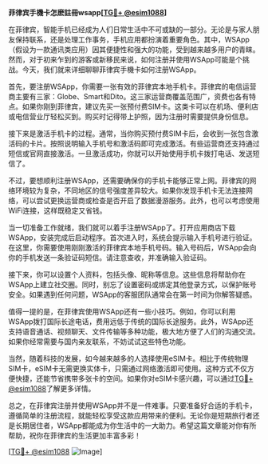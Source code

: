 **菲律宾手機卡怎麽註冊wsapp[[TG💪+ @esim1088](https://t.me/s/esim1088)]**

在菲律宾，智能手机已经成为人们日常生活中不可或缺的一部分。无论是与家人朋友保持联系，还是处理工作事务，手机应用都扮演着重要角色。其中，WSApp（假设为一款通讯类应用）因其便捷性和强大的功能，受到越来越多用户的青睐。然而，对于初来乍到的游客或新移民来说，如何注册并使用WSApp可能是个挑战。今天，我们就来详细聊聊菲律宾手機卡如何注册WSApp。

首先，要注册WSApp，你需要一张有效的菲律宾本地手机卡。菲律宾的电信运营商主要有三家：Globe、Smart和Dito。这三家运营商覆盖范围广，资费也各有特点。如果你刚到菲律宾，建议先买一张预付费SIM卡。这类卡可以在机场、便利店或电信营业厅轻松买到。购买时记得带上护照，因为注册时需要提供身份信息。

接下来是激活手机卡的过程。通常，当你购买预付费SIM卡后，会收到一张包含激活码的卡片。按照说明输入手机号和激活码即可完成激活。有些运营商还支持通过短信或官网直接激活。一旦激活成功，你就可以开始使用手机卡拨打电话、发送短信了。

不过，要想顺利注册WSApp，还需要确保你的手机卡能够正常上网。菲律宾的网络环境较为复杂，不同地区的信号强度差异较大。如果你发现手机卡无法连接网络，可以尝试更换运营商或检查是否开启了数据漫游服务。此外，也可以考虑使用WiFi连接，这样既稳定又省钱。

当一切准备工作就绪，我们就可以着手注册WSApp了。打开应用商店下载WSApp，安装完成后启动程序。首次进入时，系统会提示输入手机号进行验证。在这里，你需要使用刚刚激活的菲律宾本地手机号码。输入号码后，WSApp会向你的手机发送一条验证码短信。请注意查收，并准确输入验证码。

接下来，你可以设置个人资料，包括头像、昵称等信息。这些信息将帮助你在WSApp上建立社交圈。同时，别忘了设置密码或绑定其他登录方式，以保护账号安全。如果遇到任何问题，WSApp的客服团队通常会在第一时间为你解答疑惑。

值得一提的是，在菲律宾使用WSApp还有一些小技巧。例如，你可以利用WSApp拨打国际长途电话，费用远低于传统的国际长途服务。此外，WSApp还支持语音通话、视频聊天、文件传输等多种功能，极大地方便了人们的沟通交流。如果你经常需要与国内亲友联系，不妨试试这些特色功能。

当然，随着科技的发展，如今越来越多的人选择使用eSIM卡。相比于传统物理SIM卡，eSIM卡无需更换实体卡，只需通过网络激活即可使用。这种方式不仅方便快捷，还能节省携带多张卡的空间。如果你对eSIM卡感兴趣，可以通过[TG💪+ @esim1088](https://t.me/s/esim1088)了解更多详情。

总之，在菲律宾注册并使用WSApp并不是一件难事。只要准备好合适的手机卡，遵循简单的注册流程，就能轻松享受这款应用带来的便利。无论你是短期旅行者还是长期居住者，WSApp都能成为你生活中的一大助力。希望这篇文章能对你有所帮助，祝你在菲律宾的生活更加丰富多彩！

[[TG💪+ @esim1088](https://t.me/s/esim1088) ![Image](https://i.postimg.cc/4NQfJmqS/Snipaste-2025-05-13-00-14-12.png)]